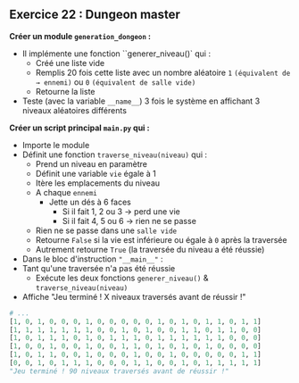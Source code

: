 ## Exercice 22 : Dungeon master

**Créer un module `generation_dongeon` :**

- Il implémente une fonction ``generer_niveau()` qui :
  - Créé une liste vide
  - Remplis 20 fois cette liste avec un nombre aléatoire ``1`` ``(équivalent de → ennemi)`` ou ``0`` `(équivalent de salle vide)`
  - Retourne la liste
- Teste (avec la variable ``__name__``) 3 fois le système en affichant 3 niveaux aléatoires différents

**Créer un script principal `main.py` qui :**

- Importe le module
- Définit une fonction ``traverse_niveau(niveau)`` qui :
  - Prend un niveau en paramètre
  - Définit une variable `vie` égale à 1
  - Itère les emplacements du niveau
  - A chaque ``ennemi``
    - Jette un dés à 6 faces
      - Si il fait 1, 2 ou 3 → perd une vie
      - Si il fait 4, 5 ou 6 → rien ne se passe
  - Rien ne se passe dans une ``salle vide``
  - Retourne `False` si la vie est inférieure ou égale à ``0`` après la traversée
  - Autrement retourne `True` (la traversée du niveau a été réussie)
- Dans le bloc d'instruction ``"__main__"`` :
- Tant qu'une traversée n'a pas été réussie
  - Exécute les deux fonctions `generer_niveau()` & `traverse_niveau(niveau)` 
- Affiche "Jeu terminé ! X niveaux traversés avant de réussir !"

```python
# ...
[1, 0, 1, 0, 0, 0, 1, 0, 0, 0, 0, 0, 1, 0, 1, 0, 1, 1, 0, 1, 1]
[1, 1, 1, 1, 1, 1, 1, 0, 0, 1, 0, 1, 0, 0, 1, 1, 0, 1, 1, 0, 0]
[1, 0, 1, 1, 1, 0, 1, 0, 1, 1, 1, 0, 1, 1, 1, 1, 1, 1, 0, 0, 0]
[1, 0, 0, 1, 0, 0, 1, 0, 0, 1, 1, 0, 1, 0, 1, 0, 1, 0, 0, 0, 0]
[1, 0, 1, 1, 0, 0, 1, 0, 0, 0, 1, 0, 0, 1, 0, 0, 0, 0, 0, 1, 1]
[0, 0, 1, 0, 1, 1, 1, 0, 0, 0, 1, 1, 0, 0, 1, 0, 1, 1, 1, 1, 1]
"Jeu terminé ! 90 niveaux traversés avant de réussir !"
```